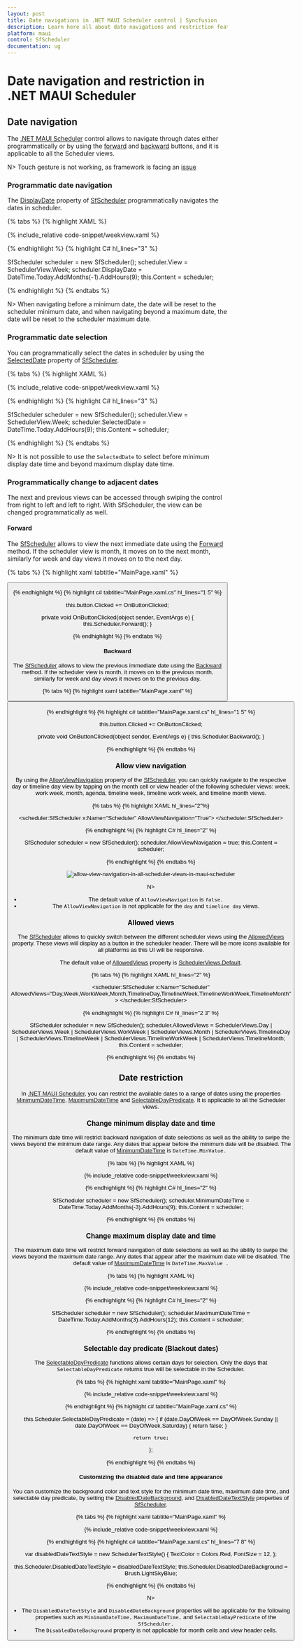 ```yaml
---
layout: post
title: Date navigations in .NET MAUI Scheduler control | Syncfusion
description: Learn here all about date navigations and restriction feature of Syncfusion .NET MAUI Scheduler (SfScheduler) control and more.
platform: maui
control: SfScheduler
documentation: ug
---
```


# Date navigation and restriction in .NET MAUI Scheduler

## Date navigation

The [.NET MAUI Scheduler](https://help.syncfusion.com/cr/maui/Syncfusion.Maui.Scheduler.SfScheduler.html) control allows to navigate through dates either programmatically or by using the [forward](https://help.syncfusion.com/cr/maui/Syncfusion.Maui.Scheduler.SfScheduler.html#Syncfusion_Maui_Scheduler_SfScheduler_Forward) and [backward](https://help.syncfusion.com/cr/maui/Syncfusion.Maui.Scheduler.SfScheduler.html#Syncfusion_Maui_Scheduler_SfScheduler_Backward) buttons, and it is applicable to all the Scheduler views.

N> 
Touch gesture is not working, as framework is facing an [issue](https://github.com/dotnet/maui/issues/3561) 

### Programmatic date navigation

The [DisplayDate](https://help.syncfusion.com/cr/maui/Syncfusion.Maui.Scheduler.SfScheduler.html#Syncfusion_Maui_Scheduler_SfScheduler_DisplayDate) property of [SfScheduler](https://help.syncfusion.com/cr/maui/Syncfusion.Maui.Scheduler.SfScheduler.html) programmatically navigates the dates in scheduler.

{% tabs %}
{% highlight XAML %}

{% include_relative code-snippet/weekview.xaml %}

{% endhighlight %}
{% highlight C# hl_lines="3" %}

SfScheduler scheduler = new SfScheduler();
scheduler.View = SchedulerView.Week;
scheduler.DisplayDate = DateTime.Today.AddMonths(-1).AddHours(9);
this.Content = scheduler;

{% endhighlight %}
{% endtabs %}

N> 
When navigating before a minimum date, the date will be reset to the scheduler minimum date, and when navigating beyond a maximum date, the date will be reset to the scheduler maximum date.

### Programmatic date selection

You can programmatically select the dates in scheduler by using the [SelectedDate](https://help.syncfusion.com/cr/maui/Syncfusion.Maui.Scheduler.SfScheduler.html#Syncfusion_Maui_Scheduler_SfScheduler_SelectedDate) property of [SfScheduler](https://help.syncfusion.com/cr/maui/Syncfusion.Maui.Scheduler.SfScheduler.html).

{% tabs %}
{% highlight XAML %}

{% include_relative code-snippet/weekview.xaml %}

{% endhighlight %}
{% highlight C# hl_lines="3" %}

SfScheduler scheduler = new SfScheduler();
scheduler.View = SchedulerView.Week;
scheduler.SelectedDate = DateTime.Today.AddHours(9);
this.Content = scheduler;

{% endhighlight %}
{% endtabs %}

N> It is not possible to use the `SelectedDate` to select before minimum display date time and beyond maximum display date time.

### Programmatically change to adjacent dates

The next and previous views can be accessed through swiping the control from right to left and left to right. With SfScheduler, the view can be changed programmatically as well.

#### Forward

The [SfScheduler](https://help.syncfusion.com/cr/maui/Syncfusion.Maui.Scheduler.SfScheduler.html) allows to view the next immediate date using the [Forward](https://help.syncfusion.com/cr/maui/Syncfusion.Maui.Scheduler.SfScheduler.html#Syncfusion_Maui_Scheduler_SfScheduler_Forward) method. If the scheduler view is month, it moves on to the next month, similarly for week and day views it moves on to the next day.

{% tabs %}
{% highlight xaml tabtitle="MainPage.xaml" %}

<Grid>
    <Grid.RowDefinitions>
        <RowDefinition />
        <RowDefinition Height="30" />
    </Grid.RowDefinitions>
    <scheduler:SfScheduler x:Name="Scheduler" 
                           View="Week" >
    </scheduler:SfScheduler>
    <Button x:Name="button" Text="Forward" Clicked="OnButtonClicked" GridLayout.Row="1" HorizontalOptions="FillAndExpand" VerticalOptions="FillAndExpand" />
</Grid>

{% endhighlight %}
{% highlight c# tabtitle="MainPage.xaml.cs" hl_lines="1 5" %}

this.button.Clicked += OnButtonClicked;

private void OnButtonClicked(object sender, EventArgs e)
{
    this.Scheduler.Forward();
}

{% endhighlight %}
{% endtabs %}

#### Backward

The [SfScheduler](https://help.syncfusion.com/cr/maui/Syncfusion.Maui.Scheduler.SfScheduler.html) allows to view the previous immediate date using the [Backward](https://help.syncfusion.com/cr/maui/Syncfusion.Maui.Scheduler.SfScheduler.html#Syncfusion_Maui_Scheduler_SfScheduler_Backward) method. If the scheduler view is month, it moves on to the previous month, similarly for week and day views it moves on to the previous day.

{% tabs %}
{% highlight xaml tabtitle="MainPage.xaml" %}

<Grid>
    <Grid.RowDefinitions>
        <RowDefinition />
        <RowDefinition Height="30" />
    </Grid.RowDefinitions>
    <scheduler:SfScheduler x:Name="Scheduler" 
                           View="Week" >
    </scheduler:SfScheduler>
    <Button x:Name="button" Text="Backward" Clicked="OnButtonClicked" GridLayout.Row="1" HorizontalOptions="FillAndExpand" VerticalOptions="FillAndExpand" />
</Grid>

{% endhighlight %}
{% highlight c# tabtitle="MainPage.xaml.cs" hl_lines="1 5" %}

this.button.Clicked += OnButtonClicked;

private void OnButtonClicked(object sender, EventArgs e)
{
    this.Scheduler.Backward();
}

{% endhighlight %}
{% endtabs %}

### Allow view navigation

By using the [AllowViewNavigation](https://help.syncfusion.com/cr/maui/Syncfusion.Maui.Scheduler.SfScheduler.html#Syncfusion_Maui_Scheduler_SfScheduler_AllowViewNavigation) property of the [SfScheduler](https://help.syncfusion.com/cr/maui/Syncfusion.Maui.Scheduler.SfScheduler.html), you can quickly navigate to the respective day or timeline day view by tapping on the month cell or view header of the following scheduler views: week, work week, month, agenda, timeline week, timeline work week, and timeline month views.

{% tabs %}
{% highlight XAML hl_lines="2"%}

 <scheduler:SfScheduler x:Name="Scheduler" 
                        AllowViewNavigation="True">
 </scheduler:SfScheduler>

{% endhighlight %}
{% highlight C# hl_lines="2" %}

SfScheduler scheduler = new SfScheduler();
scheduler.AllowViewNavigation = true;
this.Content = scheduler;

{% endhighlight %}
{% endtabs %}

![allow-view-navigation-in-all-scheduler-views-in-maui-scheduler](images/date-navigation-restriction/allow-view-navigation-in-all-scheduler-views-in-maui-scheduler.gif)

N>
* The default value of `AllowViewNavigation` is `false.`
* The `AllowViewNavigation` is not applicable for the `day` and `timeline day` views.

### Allowed views

The [SfScheduler](https://help.syncfusion.com/cr/maui/Syncfusion.Maui.Scheduler.SfScheduler.html) allows to quickly switch between the different scheduler views using the [AllowedViews](https://help.syncfusion.com/cr/maui/Syncfusion.Maui.Scheduler.SfScheduler.html#Syncfusion_Maui_Scheduler_SfScheduler_AllowedViews) property. These views will display as a button in the scheduler header.
There will be more icons available for all platforms as this UI will be responsive.

The default value of [AllowedViews](https://help.syncfusion.com/cr/maui/Syncfusion.Maui.Scheduler.SfScheduler.html#Syncfusion_Maui_Scheduler_SfScheduler_AllowedViews) property is [SchedulerViews.Default](https://help.syncfusion.com/cr/maui/Syncfusion.Maui.Scheduler.SchedulerViews.html#Syncfusion_Maui_Scheduler_SchedulerViews_Default).

{% tabs %}
{% highlight XAML hl_lines="2" %}

<scheduler:SfScheduler x:Name="Scheduler" 
                       AllowedViews="Day,Week,WorkWeek,Month,TimelineDay,TimelineWeek,TimelineWorkWeek,TimelineMonth" >
</scheduler:SfScheduler>

{% endhighlight %}
{% highlight C# hl_lines="2 3" %}

SfScheduler scheduler = new SfScheduler();
scheduler.AllowedViews = SchedulerViews.Day | SchedulerViews.Week | SchedulerViews.WorkWeek | SchedulerViews.Month | SchedulerViews.TimelineDay | SchedulerViews.TimelineWeek | SchedulerViews.TimelineWorkWeek | SchedulerViews.TimelineMonth;
this.Content = scheduler;

{% endhighlight %}
{% endtabs %}

## Date restriction

In [.NET MAUI Scheduler](https://help.syncfusion.com/cr/maui/Syncfusion.Maui.Scheduler.SfScheduler.html), you can restrict the available dates to a range of dates using the properties [MinimumDateTime](https://help.syncfusion.com/cr/maui/Syncfusion.Maui.Scheduler.SfScheduler.html#Syncfusion_Maui_Scheduler_SfScheduler_MinimumDateTime), [MaximumDateTime](https://help.syncfusion.com/cr/maui/Syncfusion.Maui.Scheduler.SfScheduler.html#Syncfusion_Maui_Scheduler_SfScheduler_MaximumDateTime) and [SelectableDayPredicate](https://help.syncfusion.com/cr/maui/Syncfusion.Maui.Scheduler.SfScheduler.html#Syncfusion_Maui_Scheduler_SfScheduler_SelectableDayPredicate). It is applicable to all the Scheduler views.

### Change minimum display date and time

The minimum date time will restrict backward navigation of date selections as well as the ability to swipe the views beyond the minimum date range. Any dates that appear before the minimum date will be disabled. The default value of [MinimumDateTime](https://help.syncfusion.com/cr/maui/Syncfusion.Maui.Scheduler.SfScheduler.html#Syncfusion_Maui_Scheduler_SfScheduler_MinimumDateTime) is `DateTime.MinValue.`

{% tabs %}
{% highlight XAML %}

{% include_relative code-snippet/weekview.xaml %}

{% endhighlight %}
{% highlight C# hl_lines="2" %}

SfScheduler scheduler = new SfScheduler();
scheduler.MinimumDateTime = DateTime.Today.AddMonths(-3).AddHours(9);
this.Content = scheduler;

{% endhighlight %}
{% endtabs %}

### Change maximum display date and time

The maximum date time will restrict forward navigation of date selections as well as the ability to swipe the views beyond the maximum date range. Any dates that appear after the maximum date will be disabled. The default value of [MaximumDateTime](https://help.syncfusion.com/cr/maui/Syncfusion.Maui.Scheduler.SfScheduler.html#Syncfusion_Maui_Scheduler_SfScheduler_MaximumDateTime) is `DateTime.MaxValue .`

{% tabs %}
{% highlight XAML %}

{% include_relative code-snippet/weekview.xaml %}

{% endhighlight %}
{% highlight C# hl_lines="2" %}

SfScheduler scheduler = new SfScheduler();
scheduler.MaximumDateTime = DateTime.Today.AddMonths(3).AddHours(12);
this.Content = scheduler;

{% endhighlight %}
{% endtabs %}

### Selectable day predicate (Blackout dates)

The [SelectableDayPredicate](https://help.syncfusion.com/cr/maui/Syncfusion.Maui.Scheduler.SfScheduler.html#Syncfusion_Maui_Scheduler_SfScheduler_SelectableDayPredicate) functions allows certain days for selection. Only the days that `SelectableDayPredicate` returns true will be selectable in the Scheduler.

{% tabs %}
{% highlight xaml tabtitle="MainPage.xaml" %}

{% include_relative code-snippet/weekview.xaml %}

{% endhighlight %}
{% highlight c# tabtitle="MainPage.xaml.cs" %}

this.Scheduler.SelectableDayPredicate = (date) =>
{
    if (date.DayOfWeek == DayOfWeek.Sunday || date.DayOfWeek == DayOfWeek.Saturday)
    {
        return false;
    }

    return true;
};

{% endhighlight %}
{% endtabs %}

#### Customizing the disabled date and time appearance

You can customize the background color and text style for the minimum date time, maximum date time, and selectable day predicate, by setting the [DisabledDateBackground](https://help.syncfusion.com/cr/maui/Syncfusion.Maui.Scheduler.SfScheduler.html#Syncfusion_Maui_Scheduler_SfScheduler_DisabledDateBackground), and [DisabledDateTextStyle](https://help.syncfusion.com/cr/maui/Syncfusion.Maui.Scheduler.SfScheduler.html#Syncfusion_Maui_Scheduler_SfScheduler_DisabledDateTextStyle) properties of [SfScheduler](https://help.syncfusion.com/cr/maui/Syncfusion.Maui.Scheduler.SfScheduler.html).

{% tabs %}
{% highlight xaml tabtitle="MainPage.xaml" %}

{% include_relative code-snippet/weekview.xaml %}

{% endhighlight %}
{% highlight c# tabtitle="MainPage.xaml.cs" hl_lines="7 8" %}

var disabledDateTextStyle = new SchedulerTextStyle()
{
    TextColor = Colors.Red,
    FontSize = 12,
};

this.Scheduler.DisabledDateTextStyle = disabledDateTextStyle;
this.Scheduler.DisabledDateBackground = Brush.LightSkyBlue;

{% endhighlight %}
{% endtabs %}

N>
* The `DisabledDateTextStyle` and `DisabledDateBackground` properties will be applicable for the following properties such as `MinimumDateTime,` `MaximumDateTime,` and `SelectableDayPredicate` of the `SfScheduler.`
* The `DisabledDateBackground` property is not applicable for month cells and view header cells.